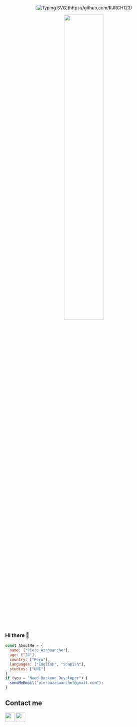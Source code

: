 <div align="center">

[![Typing SVG](https://readme-typing-svg.herokuapp.com/?lines=Welcome!&center=true&color="256D85")](https://github.com/RJRCH123)

</div>

<div align="center">
  
<img src="https://consultoresinternacionales.org/img/reunion.gif" width="50%">

</div>

### Hi there 👋

```js 
const AboutMe = {
  name: ["Piero Azahuanche"],
  age: ["24"], 
  country: ["Peru"],
  languages: ["English", "Spanish"],
  studies: ["UNI"]
}
if (you = "Need Backend Developer") {
  sendMeEmail("pieroazahuanchef@gmail.com");
}
```

## Contact me
<p align="left">

<a href = "https://www.linkedin.com/in/piero-azahuanche-2a0a32185/"><img src="https://img.icons8.com/fluent/48/000000/linkedin.png" style='width: 30px; height:30px'/></a>
<a href = "https://www.instagram.com/pieroapodyopsis/"><img src="https://img.icons8.com/fluent/48/000000/instagram-new.png" style='width: 30px; height:30px'/></a>

</p>
